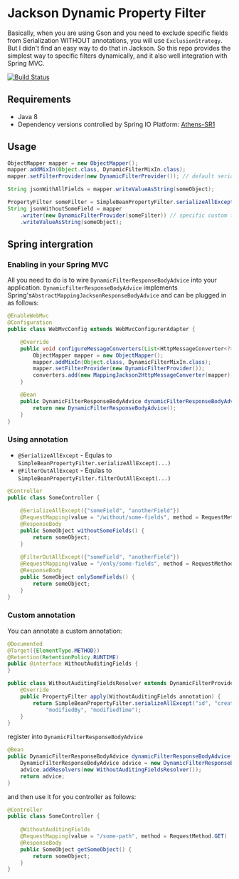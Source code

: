 # Jackson Dynamic Property Filter

Basically, when you are using Gson and you need to exclude specific fields from Serialization WITHOUT annotations, you will use `ExclusionStrategy`. But I didn't find an easy way to do that in Jackson. So this repo provides the simplest way to specific filters dynamically, and it also well integration with Spring MVC.

[![Build Status](https://travis-ci.org/shihyuho/jackson-dynamic-filter.svg?branch=master)](https://travis-ci.org/shihyuho/jackson-dynamic-filter)

## Requirements

- Java 8
- Dependency versions controlled by Spring IO Platform: [Athens-SR1](http://docs.spring.io/platform/docs/Athens-SR1/reference/htmlsingle/#appendix-dependency-versions)

## Usage

```java
ObjectMapper mapper = new ObjectMapper();
mapper.addMixIn(Object.class, DynamicFilterMixIn.class);
mapper.setFilterProvider(new DynamicFilterProvider()); // default serialize all

String jsonWithAllFields = mapper.writeValueAsString(someObject);

PropertyFilter someFilter = SimpleBeanPropertyFilter.serializeAllExcept("someField");
String jsonWithoutSomeField = mapper
	.writer(new DynamicFilterProvider(someFilter)) // specific custom filter 
    .writeValueAsString(someObject);
```

## Spring intergration

### Enabling in your Spring MVC

All you need to do is to wire `DynamicFilterResponseBodyAdvice` into your application. `DynamicFilterResponseBodyAdvice` implements Spring's`AbstractMappingJacksonResponseBodyAdvice` and can be plugged in as follows:

```java
@EnableWebMvc
@Configuration
public class WebMvcConfig extends WebMvcConfigurerAdapter {

	@Override
	public void configureMessageConverters(List<HttpMessageConverter<?>> converters) {
		ObjectMapper mapper = new ObjectMapper();
		mapper.addMixIn(Object.class, DynamicFilterMixIn.class);
		mapper.setFilterProvider(new DynamicFilterProvider());
		converters.add(new MappingJackson2HttpMessageConverter(mapper));
	}

	@Bean
	public DynamicFilterResponseBodyAdvice dynamicFilterResponseBodyAdvice() {
		return new DynamicFilterResponseBodyAdvice();
	}
}
```

### Using annotation

- `@SerializeAllExcept` - Equlas to `SimpleBeanPropertyFilter.serializeAllExcept(...)`
- `@FilterOutAllExcept` - Equlas to `SimpleBeanPropertyFilter.filterOutAllExcept(...)`

```java
@Controller
public class SomeController {
  
	@SerializeAllExcept({"someField", "anotherField"})
	@RequestMapping(value = "/without/some-fields", method = RequestMethod.GET)
	@ResponseBody
	public SomeObject withoutSomeFields() {
		return someObject;
	}
	
	@FilterOutAllExcept({"someField", "anotherField"})
	@RequestMapping(value = "/only/some-fields", method = RequestMethod.GET)
	@ResponseBody
	public SomeObject onlySomeFields() {
		return someObject;
	}
}
```

### Custom annotation

You can annotate a custom annotation:

```java
@Documented
@Target({ElementType.METHOD})
@Retention(RetentionPolicy.RUNTIME)
public @interface WithoutAuditingFields {
}
```

```java
public class WithoutAuditingFieldsResolver extends DynamicFilterProvider<WithoutAuditingFields> {
	@Override
	public PropertyFilter apply(WithoutAuditingFields annotation) {
		return SimpleBeanPropertyFilter.serializeAllExcept("id", "createdBy", "createdTime",
			"modifiedBy", "modifiedTime");
	}
}
```

register into `DynamicFilterResponseBodyAdvice`

```java
@Bean
public DynamicFilterResponseBodyAdvice dynamicFilterResponseBodyAdvice() {
	DynamicFilterResponseBodyAdvice advice = new DynamicFilterResponseBodyAdvice();
	advice.addResolvers(new WithoutAuditingFieldsResolver());
	return advice;
}
```

and then use it for you controller as follows:

```java
@Controller
public class SomeController {
  
	@WithoutAuditingFields
	@RequestMapping(value = "/some-path", method = RequestMethod.GET)
	@ResponseBody
	public SomeObject getSomeObject() {
		return someObject;
	}
}
```
